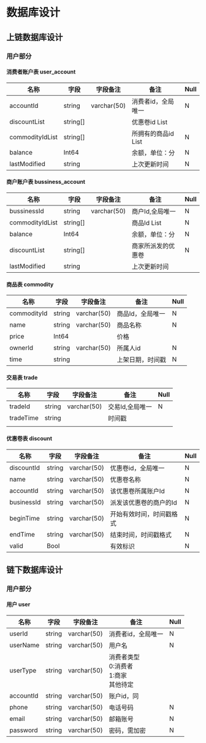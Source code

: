 # 数据库设计

## 上链数据库设计

### 用户部分

#### 消费者账户表 user_account

| 名称            | 字段     | 字段备注    | 备注                | Null |
| --------------- | -------- | ----------- | ------------------- | ---- |
| accountId       | string   | varchar(50) | 消费者id，全局唯一  | N    |
| discountList    | string[] |             | 优惠卷id List       |      |
| commodityIdList | string[] |             | 所拥有的商品id List | N    |
| balance         | Int64    |             | 余额，单位：分      | N    |
| lastModified    | string   |             | 上次更新时间        | N    |

#### 商户账户表 bussiness_account

| 名称            | 字段     | 字段备注    | 备注               | Null |
| --------------- | -------- | ----------- | ------------------ | ---- |
| bussinessId     | string   | varchar(50) | 商户Id,全局唯一    | N    |
| commodityIdList | string[] |             | 商品Id List        | N    |
| balance         | Int64    |             | 余额，单位：分     | N    |
| discountList    | string[] |             | 商家所派发的优惠卷 | N    |
| lastModified    | string   |             | 上次更新时间       |      |

#### 商品表 commodity

| 名称        | 字段   | 字段备注    | 备注             | Null |
| ----------- | ------ | ----------- | ---------------- | ---- |
| commodityId | string | varchar(50) | 商品Id，全局唯一 | N    |
| name        | string | varchar(50) | 商品名称         | N    |
| price       | Int64  |             | 价格             |      |
| ownerId     | string | varchar(50) | 所属人id         | N    |
| time        | string |             | 上架日期，时间戳 | N    |

#### 交易表 trade

| 名称      | 字段   | 字段备注    | 备注            | Null |
| --------- | ------ | ----------- | --------------- | ---- |
| tradeId   | string | varchar(50) | 交易Id,全局唯一 | N    |
| tradeTime | string |             | 时间戳          |      |
|           |        |             |                 |      |



#### 优惠卷表 discount

| 名称       | 字段   | 字段备注    | 备注                     | Null |
| ---------- | ------ | ----------- | ------------------------ | ---- |
| discountId | string | varchar(50) | 优惠卷id，全局唯一       | N    |
| name       | string | varchar(50) | 优惠卷名称               | N    |
| accountId  | string | varchar(50) | 该优惠卷所属账户Id       | N    |
| businessId | string | varchar(50) | 派发该优惠卷的商户的Id   | N    |
| beginTime  | string | varchar(50) | 开始有效时间，时间戳格式 | N    |
| endTime    | string | varchar(50) | 结束时间，时间戳格式     | N    |
| valid      | Bool   |             | 有效标识                 | N    |



## 链下数据库设计

### 用户部分

#### 用户 user

| 名称      | 字段   | 字段备注    | 备注                                         | Null |
| --------- | ------ | ----------- | -------------------------------------------- | ---- |
| userId    | string | varchar(50) | 消费者id，全局唯一                           | N    |
| userName  | string | varchar(50) | 用户名                                       | N    |
| userType  | string | varchar(50) | 消费者类型<br>0:消费者<br>1:商家<br>其他待定 |      |
| accountId | string | varchar(50) | 账户id，同                                   |      |
| phone     | string | varchar(50) | 电话号码                                     | N    |
| email     | string | varchar(50) | 邮箱账号                                     | N    |
| password  | string | varchar(50) | 密码，需加密                                 | N    |

